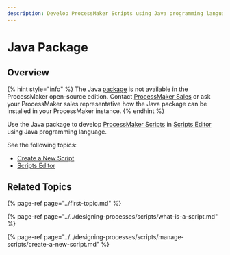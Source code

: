 ```yaml
---
description: Develop ProcessMaker Scripts using Java programming language.
---
```


# Java Package

## Overview

{% hint style="info" %}
The Java [package](../first-topic.md) is not available in the ProcessMaker open-source edition. Contact [ProcessMaker Sales](https://www.processmaker.com/contact/) or ask your ProcessMaker sales representative how the Java package can be installed in your ProcessMaker instance.
{% endhint %}

Use the Java package to develop [ProcessMaker Scripts](../../designing-processes/scripts/what-is-a-script.md) in [Scripts Editor]() using Java programming language.

See the following topics:

* [Create a New Script](../../designing-processes/scripts/manage-scripts/create-a-new-script.md#create-a-new-processmaker-script)
* [Scripts Editor]()

## Related Topics

{% page-ref page="../first-topic.md" %}

{% page-ref page="../../designing-processes/scripts/what-is-a-script.md" %}

{% page-ref page="../../designing-processes/scripts/manage-scripts/create-a-new-script.md" %}

